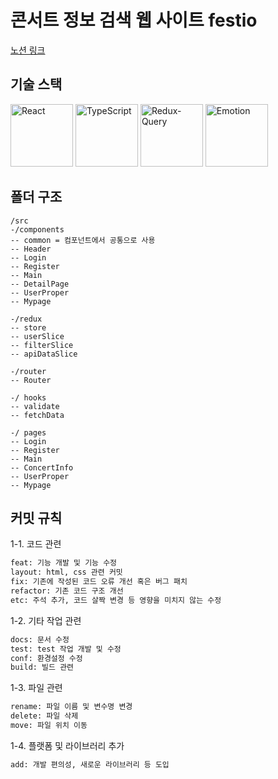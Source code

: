 # 콘서트 정보 검색 웹 사이트 festio
[노션 링크](https://www.notion.so/e273980c10414efdb62e0667822771bb?d=748129315fa941b3bbd851a87e1df232)

## 기술 스택
<img src="https://blog.mindgrub.com/hubfs/Blog_Images/Thumbnail-React-Native-Blog.jpeg" alt="React" width="100" height="100" />
<img src="https://user-images.githubusercontent.com/52682603/138834262-a7af2293-e398-416d-8dd3-ff5fab8cb80d.png" alt="TypeScript" width="100" height="100" />
<img src="https://user-images.githubusercontent.com/52682603/138835731-e0e727ad-0bd1-44ca-a3b3-98c4d1b89c20.png" alt="Redux-Query" width="100" height="100" />
<img src="https://user-images.githubusercontent.com/52682603/138834258-c4b4a706-3a7e-40c8-8a08-c0ac4815d7e0.png" alt="Emotion" width="100" height="100" />

## 폴더 구조
```text
/src
-/components
-- common = 컴포넌트에서 공통으로 사용
-- Header
-- Login
-- Register
-- Main
-- DetailPage
-- UserProper
-- Mypage

-/redux
-- store
-- userSlice
-- filterSlice
-- apiDataSlice

-/router
-- Router

-/ hooks
-- validate
-- fetchData

-/ pages
-- Login
-- Register
-- Main
-- ConcertInfo
-- UserProper
-- Mypage
```

## 커밋 규칙
1-1. 코드 관련
```bash
feat: 기능 개발 및 기능 수정
layout: html, css 관련 커밋
fix: 기존에 작성된 코드 오류 개선 혹은 버그 패치
refactor: 기존 코드 구조 개선
etc: 주석 추가, 코드 살짝 변경 등 영향을 미치지 않는 수정
```

1-2. 기타 작업 관련
```bash
docs: 문서 수정 
test: test 작업 개발 및 수정
conf: 환경설정 수정
build: 빌드 관련
```
1-3. 파일 관련
```bash
rename: 파일 이름 및 변수명 변경
delete: 파일 삭제
move: 파일 위치 이동
```
1-4. 플랫폼 및 라이브러리 추가
```bash
add: 개발 편의성, 새로운 라이브러리 등 도입
```